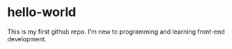 # hello-world
This is my first github repo. I'm new to programming and learning front-end development.
